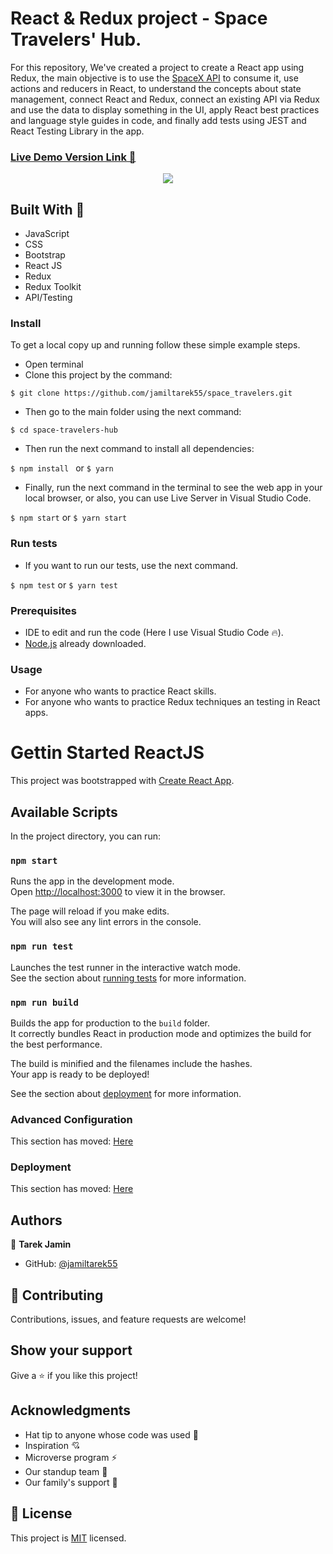 

# React & Redux project - Space Travelers' Hub.

For this repository, We've created a project to create a React app using Redux, the main objective is to use the [SpaceX API](https://api.spacexdata.com/v3) to consume it, use actions and reducers in React, to understand the concepts about state management, connect React and Redux, connect an existing API via Redux and use the data to display something in the UI, apply React best practices and language style guides in code, and finally add tests using JEST and React Testing Library in the app.

### [Live Demo Version Link 👀](https://imaginative-salmiakki-5fff32.netlify.app/)

<center>
<div>
    <img src="./assets/assets/Space.PNG">
</div>
</center>

## Built With 🔨

- JavaScript
- CSS
- Bootstrap
- React JS
- Redux
- Redux Toolkit
- API/Testing

### Install

To get a local copy up and running follow these simple example steps.

- Open terminal
- Clone this project by the command:

`$ git clone https://github.com/jamiltarek55/space_travelers.git`

- Then go to the main folder using the next command:

`$ cd space-travelers-hub`

- Then run the next command to install all dependencies:

`$ npm install ` or 
`$ yarn `

- Finally, run the next command in the terminal to see the web app in your local browser, or also, you can use Live Server in Visual Studio Code.

`$ npm start` or 
`$ yarn start`

### Run tests

- If you want to run our tests, use the next command.

` $ npm test ` or 
`$ yarn test`

### Prerequisites

- IDE to edit and run the code (Here I use Visual Studio Code 🔥).
- [Node.js](https://nodejs.org/en/download/) already downloaded.

### Usage

- For anyone who wants to practice React skills.
- For anyone who wants to practice Redux techniques an testing in React apps.

# Gettin Started ReactJS

This project was bootstrapped with [Create React App](https://github.com/facebook/create-react-app).

## Available Scripts

In the project directory, you can run:

### `npm start`

Runs the app in the development mode.\
Open [http://localhost:3000](http://localhost:3000) to view it in the browser.

The page will reload if you make edits.\
You will also see any lint errors in the console.

### `npm run test`

Launches the test runner in the interactive watch mode.\
See the section about [running tests](https://facebook.github.io/create-react-app/docs/running-tests) for more information.

### `npm run build`

Builds the app for production to the `build` folder.\
It correctly bundles React in production mode and optimizes the build for the best performance.

The build is minified and the filenames include the hashes.\
Your app is ready to be deployed!

See the section about [deployment](https://facebook.github.io/create-react-app/docs/deployment) for more information.

### Advanced Configuration

This section has moved: [Here](https://facebook.github.io/create-react-app/docs/advanced-configuration)

### Deployment

This section has moved: [Here](https://create-react-app.dev/docs/deployment/)

## Authors

👤 **Tarek Jamin**

- GitHub: [@jamiltarek55](https://github.com/jamiltarek55)

## 🤝 Contributing

Contributions, issues, and feature requests are welcome!


## Show your support

Give a ⭐️ if you like this project!

## Acknowledgments

- Hat tip to anyone whose code was used 🔰
- Inspiration 💘
- Microverse program ⚡
- Our standup team 🏹
- Our family's support 🙌

## 📝 License

This project is [MIT](./LICENSE) licensed.
